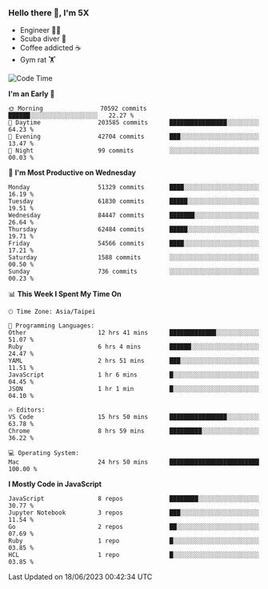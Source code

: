 ### Hello there 👋, I'm 5X

* Engineer 👨‍💻
* Scuba diver 🤿
* Coffee addicted ☕️
* Gym rat 🏋️

<!--START_SECTION:waka-->
![Code Time](http://img.shields.io/badge/Code%20Time-286%20hrs%208%20mins-blue)

**I'm an Early 🐤** 

```text
🌞 Morning                70592 commits       ██████░░░░░░░░░░░░░░░░░░░   22.27 % 
🌆 Daytime                203585 commits      ████████████████░░░░░░░░░   64.23 % 
🌃 Evening                42704 commits       ███░░░░░░░░░░░░░░░░░░░░░░   13.47 % 
🌙 Night                  99 commits          ░░░░░░░░░░░░░░░░░░░░░░░░░   00.03 % 
```
📅 **I'm Most Productive on Wednesday** 

```text
Monday                   51329 commits       ████░░░░░░░░░░░░░░░░░░░░░   16.19 % 
Tuesday                  61830 commits       █████░░░░░░░░░░░░░░░░░░░░   19.51 % 
Wednesday                84447 commits       ███████░░░░░░░░░░░░░░░░░░   26.64 % 
Thursday                 62484 commits       █████░░░░░░░░░░░░░░░░░░░░   19.71 % 
Friday                   54566 commits       ████░░░░░░░░░░░░░░░░░░░░░   17.21 % 
Saturday                 1588 commits        ░░░░░░░░░░░░░░░░░░░░░░░░░   00.50 % 
Sunday                   736 commits         ░░░░░░░░░░░░░░░░░░░░░░░░░   00.23 % 
```


📊 **This Week I Spent My Time On** 

```text
🕑︎ Time Zone: Asia/Taipei

💬 Programming Languages: 
Other                    12 hrs 41 mins      █████████████░░░░░░░░░░░░   51.07 % 
Ruby                     6 hrs 4 mins        ██████░░░░░░░░░░░░░░░░░░░   24.47 % 
YAML                     2 hrs 51 mins       ███░░░░░░░░░░░░░░░░░░░░░░   11.51 % 
JavaScript               1 hr 6 mins         █░░░░░░░░░░░░░░░░░░░░░░░░   04.45 % 
JSON                     1 hr 1 min          █░░░░░░░░░░░░░░░░░░░░░░░░   04.10 % 

🔥 Editors: 
VS Code                  15 hrs 50 mins      ████████████████░░░░░░░░░   63.78 % 
Chrome                   8 hrs 59 mins       █████████░░░░░░░░░░░░░░░░   36.22 % 

💻 Operating System: 
Mac                      24 hrs 50 mins      █████████████████████████   100.00 % 
```

**I Mostly Code in JavaScript** 

```text
JavaScript               8 repos             ████████░░░░░░░░░░░░░░░░░   30.77 % 
Jupyter Notebook         3 repos             ███░░░░░░░░░░░░░░░░░░░░░░   11.54 % 
Go                       2 repos             ██░░░░░░░░░░░░░░░░░░░░░░░   07.69 % 
Ruby                     1 repo              █░░░░░░░░░░░░░░░░░░░░░░░░   03.85 % 
HCL                      1 repo              █░░░░░░░░░░░░░░░░░░░░░░░░   03.85 % 
```




 Last Updated on 18/06/2023 00:42:34 UTC
<!--END_SECTION:waka-->
